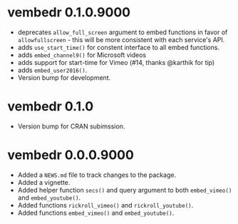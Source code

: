 # vembedr 0.1.0.9000

* deprecates `allow_full_screen` argument to embed functions in favor of
  `allowfullscreen` - this will be more consistent with each service's API.
* adds `use_start_time()` for constent interface to all embed functions.
* adds `embed_channel9()` for Microsoft videos
* adds support for start-time for Vimeo (#14, thanks @karthik for tip)
* adds `embed_user2016()`.
* Version bump for development.

# vembedr 0.1.0

* Version bump for CRAN subimssion.

# vembedr 0.0.0.9000

* Added a `NEWS.md` file to track changes to the package.
* Added a vignette.
* Added helper function `secs()` and query argument to both `embed_vimeo()` and `embed_youtube()`.
* Added functions `rickroll_vimeo()` and `rickroll_youtube()`.
* Added functions `embed_vimeo()` and `embed_youtube()`.


